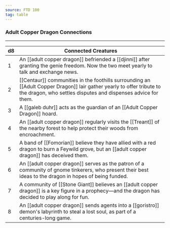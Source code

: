 ```yaml
---
source: FTD 100
tag: table
---
```


### Adult Copper Dragon Connections
---
|d8|Connected Creatures|
|----|------------|
|1|An [[adult copper dragon]] befriended a [[djinni]] after granting the genie freedom. Now the two meet yearly to talk and exchange news.|
|2|[[Centaur]] communities in the foothills surrounding an [[Adult Copper Dragon]] lair gather yearly to offer tribute to the dragon, who settles disputes and dispenses advice for them.|
|3|A [[galeb duhr]] acts as the guardian of an [[Adult Copper Dragon]] hoard.|
|4|An [[adult copper dragon]] regularly visits the [[Treant]] of the nearby forest to help protect their woods from encroachment.|
|5|A band of [[Fomorian]] believe they have allied with a red dragon to burn a Feywild grove, but an [[adult copper dragon]] has deceived them.|
|6|An [[adult copper dragon]] serves as the patron of a community of gnome tinkerers, who present their best ideas to the dragon in hopes of being funded.|
|7|A community of [[Stone Giant]] believes an [[adult copper dragon]] is a key figure in a prophecy—and the dragon has decided to play along for fun.|
|8|An [[adult copper dragon]] sends agents into a [[goristro]] demon's labyrinth to steal a lost soul, as part of a centuries-long game.|
